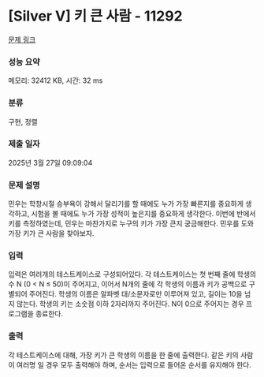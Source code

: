 # [Silver V] 키 큰 사람 - 11292 

[문제 링크](https://www.acmicpc.net/problem/11292) 

### 성능 요약

메모리: 32412 KB, 시간: 32 ms

### 분류

구현, 정렬

### 제출 일자

2025년 3월 27일 09:09:04

### 문제 설명

<p>민우는 학창시절 승부욕이 강해서 달리기를 할 때에도 누가 가장 빠른지를 중요하게 생각하고, 시험을 볼 때에도 누가 가장 성적이 높은지를 중요하게 생각한다. 이번에 반에서 키를 측정하였는데, 민우는 마찬가지로 누구의 키가 가장 큰지 궁금해한다. 민우를 도와 가장 키가 큰 사람을 찾아보자.</p>

### 입력 

 <p>입력은 여러개의 테스트케이스로 구성되어있다. 각 테스트케이스는 첫 번째 줄에 학생의 수 N (0 < N ≤ 50)이 주어지고, 이어서 N개의 줄에 각 학생의 이름과 키가 공백으로 구별되어 주어진다. 학생의 이름은 알파벳 대/소문자로만 이루어져 있고, 길이는 10을 넘지 않는다. 학생의 키는 소숫점 이하 2자리까지 주어진다. N이 0으로 주어지는 경우 프로그램을 종료한다.</p>

### 출력 

 <p>각 테스트케이스에 대해, 가장 키가 큰 학생의 이름을 한 줄에 출력한다. 같은 키의 사람이 여러명 일 경우 모두 출력해야 하며, 순서는 입력으로 들어온 순서를 유지해야 한다.</p>

